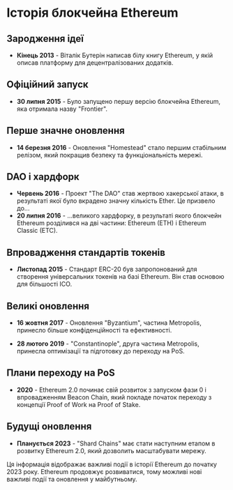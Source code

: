 # Історія блокчейна Ethereum

## Зародження ідеї

- **Кінець 2013** - Віталік Бутерін написав білу книгу Ethereum, у якій описав платформу для децентралізованих додатків.

## Офіційний запуск

- **30 липня 2015** - Було запущено першу версію блокчейна Ethereum, яка отримала назву "Frontier".

## Перше значне оновлення

- **14 березня 2016** - Оновлення "Homestead" стало першим стабільним релізом, який покращив безпеку та функціональність мережі.

## DAO і хардфорк

- **Червень 2016** - Проект "The DAO" став жертвою хакерської атаки, в результаті якої було вкрадено значну кількість Ether. Це призвело до...
- **20 липня 2016** - ...великого хардфорку, в результаті якого блокчейн Ethereum розділився на дві частини: Ethereum (ETH) і Ethereum Classic (ETC).

## Впровадження стандартів токенів

- **Листопад 2015** - Стандарт ERC-20 був запропонований для створення універсальних токенів на базі Ethereum. Він став основою для більшості ICO.

## Великі оновлення

- **16 жовтня 2017** - Оновлення "Byzantium", частина Metropolis, принесло більше конфіденційності та ефективності.

- **28 лютого 2019** - "Constantinople", друга частина Metropolis, принесла оптимізації та підготовку до переходу на PoS.

## Плани переходу на PoS

- **2020** - Ethereum 2.0 починає свій розвиток з запуском фази 0 і впровадженням Beacon Chain, який покладе початок переходу з концепції Proof of Work на Proof of Stake.

## Будущі оновлення

- **Планується 2023** - "Shard Chains" має стати наступним етапом в розвитку Ethereum 2.0, який дозволить масштабувати мережу.

Ця інформація відображає важливі події в історії Ethereum до початку 2023 року. Ethereum продовжує розвиватися, тому можливі нові важливі події та оновлення у майбутньому.
